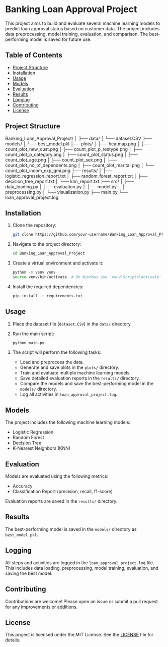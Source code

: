 # Banking Loan Approval Project

This project aims to build and evaluate several machine learning models to predict loan approval status based on customer data. The project includes data preprocessing, model training, evaluation, and comparison. The best-performing model is saved for future use.

## Table of Contents

- [Project Structure](#project-structure)
- [Installation](#installation)
- [Usage](#usage)
- [Models](#models)
- [Evaluation](#evaluation)
- [Results](#results)
- [Logging](#logging)
- [Contributing](#contributing)
- [License](#license)

## Project Structure

Banking_Loan_Approval_Project/
│
├── data/
│ └── dataset.CSV
├── models/
│ └── best_model.pkl
├── plots/
│ ├── heatmap.png
│ ├── count_plot_new_cust.png
│ ├── count_plot_p_restype.png
│ ├── count_plot_p_category.png
│ ├── count_plot_status.png
│ ├── count_plot_age.png
│ ├── count_plot_sex.png
│ ├── count_plot_no_of_dependents.png
│ ├── count_plot_marital.png
│ └── count_plot_incom_exp_gmi.png
├── results/
│ ├── logistic_regression_report.txt
│ ├── random_forest_report.txt
│ ├── decision_tree_report.txt
│ └── knn_report.txt
├── src/
│ ├── data_loading.py
│ ├── evaluation.py
│ ├── model.py
│ ├── preprocessing.py
│ └── visualization.py
├── main.py
└── loan_approval_project.log


## Installation

1. Clone the repository:
    ```bash
    git clone https://github.com/your-username/Banking_Loan_Approval_Project.git
    ```

2. Navigate to the project directory:
    ```bash
    cd Banking_Loan_Approval_Project
    ```

3. Create a virtual environment and activate it:
    ```bash
    python -m venv venv
    source venv/bin/activate  # On Windows use `venv\Scripts\activate`
    ```

4. Install the required dependencies:
    ```bash
    pip install -r requirements.txt
    ```

## Usage

1. Place the dataset file (`dataset.CSV`) in the `data/` directory.

2. Run the main script:
    ```bash
    python main.py
    ```

3. The script will perform the following tasks:
    - Load and preprocess the data.
    - Generate and save plots in the `plots/` directory.
    - Train and evaluate multiple machine learning models.
    - Save detailed evaluation reports in the `results/` directory.
    - Compare the models and save the best-performing model in the `models/` directory.
    - Log all activities in `loan_approval_project.log`.

## Models

The project includes the following machine learning models:
- Logistic Regression
- Random Forest
- Decision Tree
- K-Nearest Neighbors (KNN)

## Evaluation

Models are evaluated using the following metrics:
- Accuracy
- Classification Report (precision, recall, f1-score)

Evaluation reports are saved in the `results/` directory.

## Results

The best-performing model is saved in the `models/` directory as `best_model.pkl`.

## Logging

All steps and activities are logged in the `loan_approval_project.log` file. This includes data loading, preprocessing, model training, evaluation, and saving the best model.

## Contributing

Contributions are welcome! Please open an issue or submit a pull request for any improvements or additions.

## License

This project is licensed under the MIT License. See the [LICENSE](LICENSE) file for details.